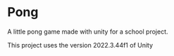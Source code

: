 # Pong
A little pong game made with unity for a school project.

This project uses the version 2022.3.44f1 of Unity
